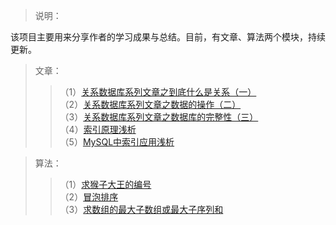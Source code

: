 
>说明：<br>

该项目主要用来分享作者的学习成果与总结。目前，有文章、算法两个模块，持续更新。

>文章：<br>
>>（1）[关系数据库系列文章之到底什么是关系（一）](https://youzfx.cn/article/4)<br>
>>（2）[关系数据库系列文章之数据的操作（二）](https://youzfx.cn/article/5)<br>
>>（3）[关系数据库系列文章之数据库的完整性（三）](https://youzfx.cn/article/7)<br>
>>（4）[索引原理浅析](https://youzfx.cn/article/17)<br>
>>（5）[MySQL中索引应用浅析](https://youzfx.cn/article/18)<br>

>算法：<br>
>>（1）[求猴子大王的编号](https://github.com/xialebin/binShare/tree/master/%E7%AE%97%E6%B3%95#jump_1)<br>
>>（2）[冒泡排序](https://github.com/xialebin/binShare/tree/master/%E7%AE%97%E6%B3%95#jump_2)<br>
>>（3）[求数组的最大子数组或最大子序列和](https://github.com/xialebin/binShare/tree/master/%E7%AE%97%E6%B3%95#jump_3)<br>